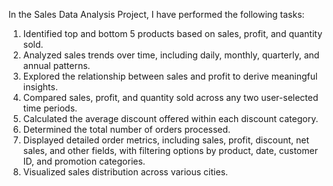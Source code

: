 In the Sales Data Analysis Project, I have performed the following tasks:
1. Identified top and bottom 5 products based on sales, profit, and quantity sold.  
2. Analyzed sales trends over time, including daily, monthly, quarterly, and annual patterns.  
3. Explored the relationship between sales and profit to derive meaningful insights.  
4. Compared sales, profit, and quantity sold across any two user-selected time periods.  
5. Calculated the average discount offered within each discount category.  
6. Determined the total number of orders processed.  
7. Displayed detailed order metrics, including sales, profit, discount, net sales, and other fields, with filtering options by product, date, customer ID, and promotion categories.  
8. Visualized sales distribution across various cities.  
